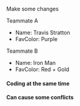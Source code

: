 Make some changes

Teammate A

- Name:  Travis Stratton
- FavColor: Purple

Teammate B

- Name:  Iron Man
- FavColor: Red + Gold

#### Coding at the same time
#### Can cause some conflicts